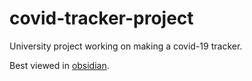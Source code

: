 # covid-tracker-project
University project working on making a covid-19 tracker.

Best viewed in [obsidian](obsidian.md).